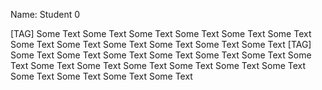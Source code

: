 Name: Student 0

[TAG]
Some Text Some Text Some Text Some Text Some Text Some Text Some Text Some Text Some Text Some Text Some Text Some Text 
[TAG]
Some Text Some Text Some Text Some Text Some Text Some Text Some Text Some Text Some Text Some Text Some Text Some Text Some Text Some Text Some Text Some Text Some Text 